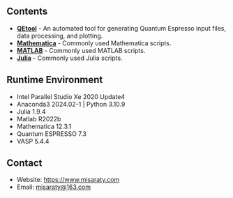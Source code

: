 ## Contents
* **[QEtool](./QEtool)** - An automated tool for generating Quantum Espresso input files, data processing, and plotting.
* **[Mathematica](./Mathematica)** - Commonly used Mathematica scripts.
* **[MATLAB](./MATLAB)** - Commonly used MATLAB scripts.
* **[Julia](./Julia)** - Commonly used Julia scripts.

## Runtime Environment
* Intel Parallel Studio Xe 2020 Update4
* Anaconda3 2024.02-1 | Python 3.10.9
* Julia 1.9.4
* Matlab R2022b
* Mathematica 12.3.1
* Quantum ESPRESSO 7.3
* VASP 5.4.4

## Contact
* Website: https://www.misaraty.com
* Email: misaraty@163.com
